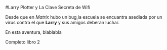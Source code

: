
#Larry Plotter y La Clave Secreta de Wifi

Desde que en *Matrix* hubo un bug,la escuela se encuantra asediada por un virus contra el que **Larry** y sus amigos deberan luchar.

En esta aventura, blablabla

Completo libro 2